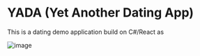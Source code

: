 # YADA (Yet Another Dating App)
This is a dating demo application build on C#/React as 

![image](https://user-images.githubusercontent.com/105876447/210159084-897d9586-aac5-4364-a494-d6485609c2fb.png)
